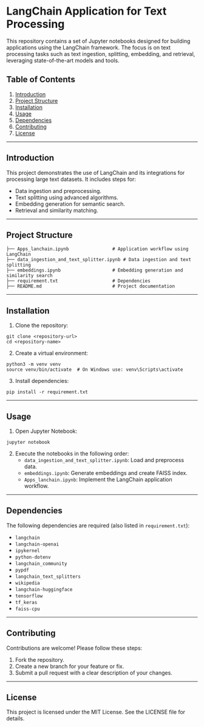 # LangChain Application for Text Processing

This repository contains a set of Jupyter notebooks designed for building applications using the LangChain framework. The focus is on text processing tasks such as text ingestion, splitting, embedding, and retrieval, leveraging state-of-the-art models and tools.

## Table of Contents
1. [Introduction](#introduction)
2. [Project Structure](#project-structure)
3. [Installation](#installation)
4. [Usage](#usage)
5. [Dependencies](#dependencies)
6. [Contributing](#contributing)
7. [License](#license)

---

## Introduction
This project demonstrates the use of LangChain and its integrations for processing large text datasets. It includes steps for:
- Data ingestion and preprocessing.
- Text splitting using advanced algorithms.
- Embedding generation for semantic search.
- Retrieval and similarity matching.

---

## Project Structure
```
├── Apps_lanchain.ipynb                # Application workflow using LangChain
├── data_ingestion_and_text_splitter.ipynb # Data ingestion and text splitting
├── embeddings.ipynb                   # Embedding generation and similarity search
├── requirement.txt                    # Dependencies
├── README.md                          # Project documentation
```

---

## Installation
1. Clone the repository:
```
git clone <repository-url>
cd <repository-name>
```

2. Create a virtual environment:
```
python3 -m venv venv
source venv/bin/activate  # On Windows use: venv\Scripts\activate
```

3. Install dependencies:
```
pip install -r requirement.txt
```

---

## Usage
1. Open Jupyter Notebook:
```
jupyter notebook
```
2. Execute the notebooks in the following order:
   - `data_ingestion_and_text_splitter.ipynb`: Load and preprocess data.
   - `embeddings.ipynb`: Generate embeddings and create FAISS index.
   - `Apps_lanchain.ipynb`: Implement the LangChain application workflow.

---

## Dependencies
The following dependencies are required (also listed in `requirement.txt`):
- `langchain`
- `langchain-openai`
- `ipykernel`
- `python-dotenv`
- `langchain_community`
- `pypdf`
- `langchain_text_splitters`
- `wikipedia`
- `langchain-huggingface`
- `tensorflow`
- `tf_keras`
- `faiss-cpu`

---

## Contributing
Contributions are welcome! Please follow these steps:
1. Fork the repository.
2. Create a new branch for your feature or fix.
3. Submit a pull request with a clear description of your changes.

---

## License
This project is licensed under the MIT License. See the LICENSE file for details.

